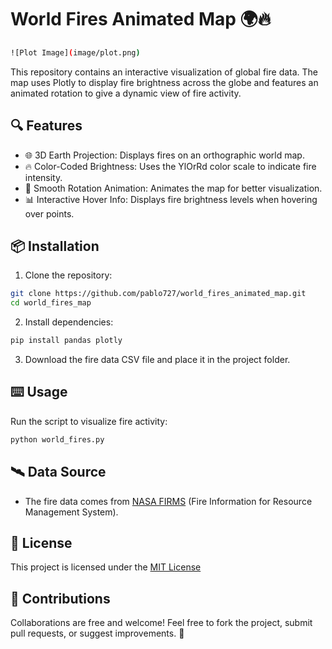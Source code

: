 # World Fires Animated Map 🌍🔥
```bash
![Plot Image](image/plot.png)
```
This repository contains an interactive visualization of global fire data. The map uses Plotly to display fire brightness across the globe and features an animated rotation to give a dynamic view of fire activity.

## 🔍 Features
- 🌐 3D Earth Projection: Displays fires on an orthographic world map.
- 🔥 Color-Coded Brightness: Uses the YlOrRd color scale to indicate fire intensity.
- 🎥 Smooth Rotation Animation: Animates the map for better visualization.
- 📊 Interactive Hover Info: Displays fire brightness levels when hovering over points.

## 📦 Installation
1. Clone the repository:
```sh
git clone https://github.com/pablo727/world_fires_animated_map.git
cd world_fires_map
```
2. Install dependencies:
```sh
pip install pandas plotly
```
3. Download the fire data CSV file and place it in the project folder.

## ⌨️ Usage
Run the script to visualize fire activity:
```sh
python world_fires.py
```

## 🛰️ Data Source
- The fire data comes from [NASA FIRMS](https://www.earthdata.nasa.gov/) (Fire Information for Resource Management System).

## 📝 License
This project is licensed under the [MIT License](https://opensource.org/licenses/MIT)

## 🤝 Contributions
Collaborations are free and welcome! Feel free to fork the project, submit pull requests, or suggest improvements. 🚀
